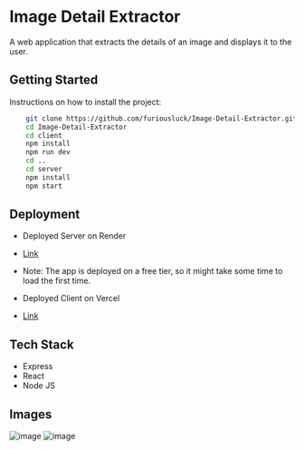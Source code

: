 # Image Detail Extractor

A web application that extracts the details of an image and displays it to the user.

## Getting Started

Instructions on how to install the project:

```bash
    git clone https://github.com/furiousluck/Image-Detail-Extractor.git
    cd Image-Detail-Extractor
    cd client
    npm install
    npm run dev
    cd ..
    cd server
    npm install
    npm start
```

## Deployment
- Deployed Server on Render
- [Link](https://img-detail-extractor.onrender.com)
- Note: The app is deployed on a free tier, so it might take some time to load the first time.

- Deployed Client on Vercel
- [Link](https://image-detail-extractor.vercel.app)


## Tech Stack

- Express
- React
- Node JS

## Images
![image](https://github.com/furiousluck/Image-Detail-Extractor/assets/79402080/3bb3f519-75e2-4fd6-87d0-d9a16d3649ba)
![image](https://github.com/furiousluck/Image-Detail-Extractor/assets/79402080/f3cc1cd6-bcc0-4586-ae77-c8341fca0f74)




